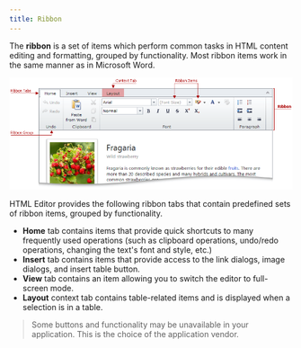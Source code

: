 ```yaml
---
title: Ribbon
---
```

The **ribbon** is a set of items which perform common tasks in HTML content editing and formatting, grouped by functionality. Most ribbon items work in the same manner as in Microsoft Word.

![Ribbon](../../../images/Img22844.png)

HTML Editor provides the following ribbon tabs that contain predefined sets of ribbon items, grouped by functionality.
* **Home** tab contains items that provide quick shortcuts to many frequently used operations (such as clipboard operations, undo/redo operations, changing the text's font and style, etc.)
* **Insert** tab contains items that provide access to the link dialogs, image dialogs, and insert table button.
* **View** tab contains an item allowing you to switch the editor to full-screen mode.
* **Layout** context tab contains table-related items and is displayed when a selection is in a table.

> Some buttons and functionality may be unavailable in your application. This is the choice of the application vendor.